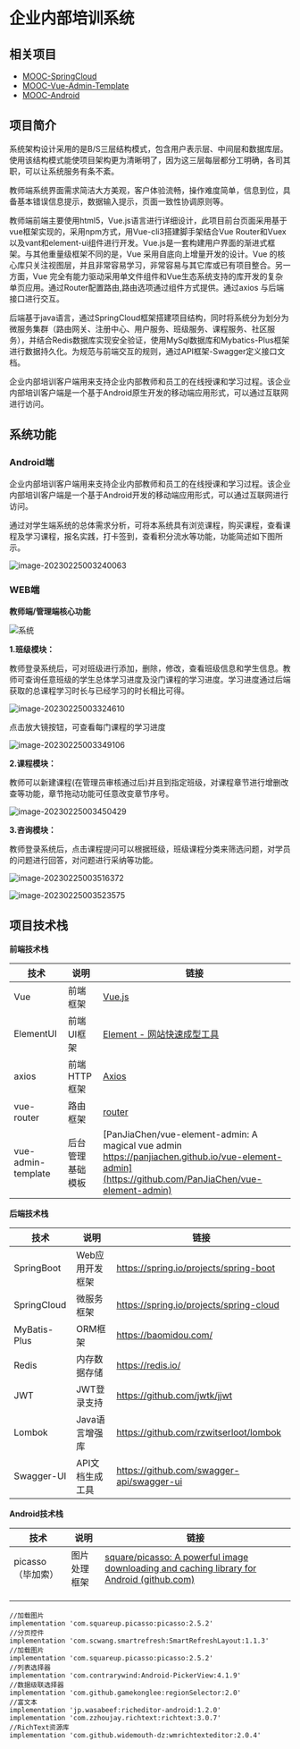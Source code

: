 # 企业内部培训系统

## 相关项目

- [MOOC-SpringCloud](https://github.com/saiGou-14H/MOOC-SpringCloud)
- [MOOC-Vue-Admin-Template](https://github.com/saiGou-14H/MOOC-Vue-Admin-Template)
- [MOOC-Android](https://github.com/saiGou-14H/MOOC-Android)

## 项目简介

​		系统架构设计采用的是B/S三层结构模式，包含用户表示层、中间层和数据库层。使用该结构模式能使项目架构更为清晰明了，因为这三层每层都分工明确，各司其职，可以让系统服务有条不紊。

​		教师端系统界面需求简洁大方美观，客户体验流畅，操作难度简单，信息到位，具备基本错误信息提示，数据输入提示，页面一致性协调原则等。

​		教师端前端主要使用html5，Vue.js语言进行详细设计，此项目前台页面采用基于vue框架实现的，采用npm方式，用Vue-cli3搭建脚手架结合Vue Router和Vuex以及vant和element-ui组件进行开发。Vue.js是一套构建用户界面的渐进式框架。与其他重量级框架不同的是，Vue 采用自底向上增量开发的设计。Vue 的核心库只关注视图层，并且非常容易学习，非常容易与其它库或已有项目整合。另一方面，Vue 完全有能力驱动采用单文件组件和Vue生态系统支持的库开发的复杂单页应用。通过Router配置路由,路由选项通过组件方式提供。通过axios 与后端接口进行交互。	

​		后端基于java语言，通过SpringCloud框架搭建项目结构，同时将系统分为划分为微服务集群（路由网关、注册中心、用户服务、班级服务、课程服务、社区服务），并结合Redis数据库实现安全验证，使用MySql数据库和Mybatics-Plus框架进行数据持久化。为规范与前端交互的规则，通过API框架-Swagger定义接口文档。

​		企业内部培训客户端用来支持企业内部教师和员工的在线授课和学习过程。该企业内部培训客户端是一个基于Android原生开发的移动端应用形式，可以通过互联网进行访问。

## 系统功能

### Android端

​		企业内部培训客户端用来支持企业内部教师和员工的在线授课和学习过程。该企业内部培训客户端是一个基于Android开发的移动端应用形式，可以通过互联网进行访问。

​		通过对学生端系统的总体需求分析，可将本系统具有浏览课程，购买课程，查看课程及学习课程，报名实践，打卡签到，查看积分流水等功能，功能简述如下图所示。

![image-20230225003240063](https://github.com/saiGou-14H/save-image/blob/main/%E4%BC%81%E4%B8%9A%E5%86%85%E9%83%A8%E5%9F%B9%E8%AE%AD%E7%B3%BB%E7%BB%9F/App/%E7%B3%BB%E7%BB%9F.png)

### WEB端

**教师端/管理端核心功能**

![系统](https://github.com/saiGou-14H/save-image/blob/main/%E4%BC%81%E4%B8%9A%E5%86%85%E9%83%A8%E5%9F%B9%E8%AE%AD%E7%B3%BB%E7%BB%9F/%E5%89%8D%E7%AB%AF/%E6%B5%81%E7%A8%8B%E5%9B%BE.png)

**1.班级模块：**

​		教师登录系统后，可对班级进行添加，删除，修改，查看班级信息和学生信息。教师可查询任意班级的学生总体学习进度及没门课程的学习进度。学习进度通过后端获取的总课程学习时长与已经学习的时长相比可得。

![image-20230225003324610](https://github.com/saiGou-14H/save-image/blob/main/%E4%BC%81%E4%B8%9A%E5%86%85%E9%83%A8%E5%9F%B9%E8%AE%AD%E7%B3%BB%E7%BB%9F/%E5%89%8D%E7%AB%AF/1.png)

点击放大镜按钮，可查看每门课程的学习进度

![image-20230225003349106](https://github.com/saiGou-14H/save-image/blob/main/%E4%BC%81%E4%B8%9A%E5%86%85%E9%83%A8%E5%9F%B9%E8%AE%AD%E7%B3%BB%E7%BB%9F/%E5%89%8D%E7%AB%AF/2.png)

**2.课程模块：**

​		教师可以新建课程(在管理员审核通过后)并且到指定班级，对课程章节进行增删改查等功能，章节拖动功能可任意改变章节序号。

![image-20230225003450429](https://github.com/saiGou-14H/save-image/blob/main/%E4%BC%81%E4%B8%9A%E5%86%85%E9%83%A8%E5%9F%B9%E8%AE%AD%E7%B3%BB%E7%BB%9F/%E5%89%8D%E7%AB%AF/3.png)

**3.咨询模块：**

​		教师登录系统后，点击课程提问可以根据班级，班级课程分类来筛选问题，对学员的问题进行回答，对问题进行采纳等功能。

![image-20230225003516372](https://github.com/saiGou-14H/save-image/blob/main/%E4%BC%81%E4%B8%9A%E5%86%85%E9%83%A8%E5%9F%B9%E8%AE%AD%E7%B3%BB%E7%BB%9F/%E5%89%8D%E7%AB%AF/4.png)

![image-20230225003523575](https://github.com/saiGou-14H/save-image/blob/main/%E4%BC%81%E4%B8%9A%E5%86%85%E9%83%A8%E5%9F%B9%E8%AE%AD%E7%B3%BB%E7%BB%9F/%E5%89%8D%E7%AB%AF/5.png)

## 项目技术栈

**前端技术栈**

| 技术               | 说明             | 链接                                                         |
| ------------------ | ---------------- | ------------------------------------------------------------ |
| Vue                | 前端框架         | [Vue.js](https://vuejs.org/)                                 |
| ElementUI          | 前端UI框架       | [Element - 网站快速成型工具](https://element.eleme.cn/#/zh-CN) |
| axios              | 前端HTTP框架     | [Axios](https://github.com/axios/axios )                     |
| vue-router         | 路由框架         | [router](https://router.vuejs.org/)                          |
| vue-admin-template | 后台管理基础模板 | [PanJiaChen/vue-element-admin: A magical vue admin https://panjiachen.github.io/vue-element-admin](https://github.com/PanJiaChen/vue-element-admin) |

**后端技术栈**

| 技术         | 说明            | 链接                                      |
| ------------ | --------------- | ----------------------------------------- |
| SpringBoot   | Web应用开发框架 | https://spring.io/projects/spring-boot    |
| SpringCloud  | 微服务框架      | https://spring.io/projects/spring-cloud   |
| MyBatis-Plus | ORM框架         | https://baomidou.com/                     |
| Redis        | 内存数据存储    | https://redis.io/                         |
| JWT          | JWT登录支持     | https://github.com/jwtk/jjwt              |
| Lombok       | Java语言增强库  | https://github.com/rzwitserloot/lombok    |
| Swagger-UI   | API文档生成工具 | https://github.com/swagger-api/swagger-ui |

**Android技术栈**

| 技术              | 说明         | 链接                                                         |
| ----------------- | ------------ | ------------------------------------------------------------ |
| picasso（毕加索） | 图片处理框架 | [square/picasso: A powerful image downloading and caching library for Android (github.com)](https://github.com/square/picasso) |
|                   |              |                                                              |
|                   |              |                                                              |
|                   |              |                                                              |

```
//加载图片
implementation 'com.squareup.picasso:picasso:2.5.2'
//分页控件
implementation 'com.scwang.smartrefresh:SmartRefreshLayout:1.1.3'
//加载图片
implementation 'com.squareup.picasso:picasso:2.5.2'
//列表选择器
implementation 'com.contrarywind:Android-PickerView:4.1.9'
//数据级联选择器
implementation 'com.github.gamekonglee:regionSelector:2.0'
//富文本
implementation 'jp.wasabeef:richeditor-android:1.2.0'
implementation 'com.zzhoujay.richtext:richtext:3.0.7' 
//RichText资源库
implementation 'com.github.widemouth-dz:wmrichtexteditor:2.0.4'
```

